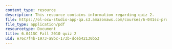 ```yaml
---
content_type: resource
description: This resource contains information regarding quiz 2.
file: https://ol-ocw-studio-app-qa.s3.amazonaws.com/courses/6-041sc-probabilistic-systems-analysis-and-applied-probability-fall-2013/e76c7f4b1973a8bc173bdceb42130b53_MIT6_041SCF13_quiz02.pdf
file_type: application/pdf
resourcetype: Document
title: 6.041SC Fall 2010 quiz 2
uid: e76c7f4b-1973-a8bc-173b-dceb42130b53
---
```

